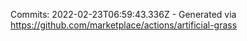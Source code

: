 Commits: 2022-02-23T06:59:43.336Z - Generated via https://github.com/marketplace/actions/artificial-grass
<br>
